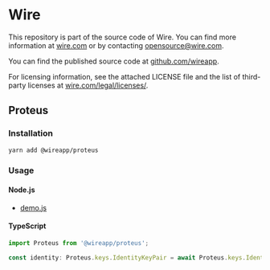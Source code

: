 # Wire

This repository is part of the source code of Wire. You can find more information at [wire.com](https://wire.com) or by contacting opensource@wire.com.

You can find the published source code at [github.com/wireapp](https://github.com/wireapp).

For licensing information, see the attached LICENSE file and the list of third-party licenses at [wire.com/legal/licenses/](https://wire.com/legal/licenses/).

## Proteus

### Installation

```bash
yarn add @wireapp/proteus
```

### Usage

#### Node.js

- [demo.js](./src/demo/demo.js)

#### TypeScript

```typescript
import Proteus from '@wireapp/proteus';

const identity: Proteus.keys.IdentityKeyPair = await Proteus.keys.IdentityKeyPair.new();
```
